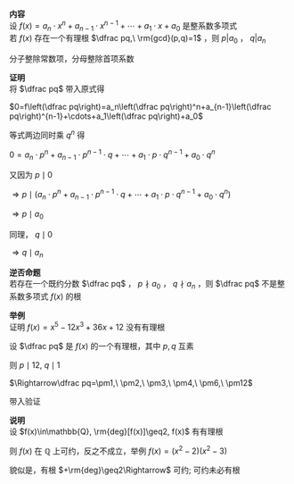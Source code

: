 **内容**  
设 $f(x)=a_n\cdot x^n+a_{n-1}\cdot x^{n-1}+\cdots+a_1\cdot x+a_0$ 是整系数多项式  
若 $f(x)$ 存在一个有理根 $\dfrac pq,\ \rm{gcd}(p,q)=1$ ，则 $p|a_0$ ， $q|a_n$  
  
分子整除常数项，分母整除首项系数  
  
**证明**  
将 $\dfrac pq$ 带入原式得  
  
 $0=f\left(\dfrac pq\right)=a_n\left(\dfrac pq\right)^n+a_{n-1}\left(\dfrac pq\right)^{n-1}+\cdots+a_1\left(\dfrac pq\right)+a_0$  
  
等式两边同时乘 $q^n$ 得  
  
 $0=a_n\cdot p^n+a_{n-1}\cdot p^{n-1}\cdot q+\cdots+a_1\cdot p\cdot q^{n-1}+a_0\cdot q^n$  
  
又因为 $p\mid 0$  
  
 $\Rightarrow p\mid (a_n\cdot p^n+a_{n-1}\cdot p^{n-1}\cdot q+\cdots+a_1\cdot p\cdot q^{n-1}+a_0\cdot q^n)$  
  
 $\Rightarrow p\mid a_0$  
  
同理， $q\mid 0$  
  
 $\Rightarrow q\mid a_n$  
  
**逆否命题**  
若存在一个既约分数 $\dfrac pq$ ， $p\nmid a_0$ ， $q\nmid a_n$ ，则 $\dfrac pq$ 不是整系数多项式 $f(x)$ 的根  
  
**举例**  
证明 $f(x)=x^5-12x^3+36x+12$ 没有有理根  
  
设 $\dfrac pq$ 是 $f(x)$ 的一个有理根，其中 $p,q$ 互素  
  
则 $p\mid 12,\ q\mid 1$  
  
 $\Rightarrow\dfrac pq=\pm1,\ \pm2,\ \pm3,\ \pm4,\ \pm6,\ \pm12$  
  
带入验证  
  
**说明**  
设 $f(x)\in\mathbb{Q}, \rm{deg}[f(x)]\geq2, f(x)$ 有有理根  
  
则 $f(x)$ 在 $\mathbb{Q}$ 上可约，反之不成立，举例 $f(x)=(x^2-2)(x^2-3)$  
  
貌似是，有根 $+\rm{deg}\geq2\Rightarrow$ 可约; 可约未必有根  
